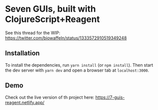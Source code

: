 # Seven GUIs, built with ClojureScript+Reagent

See this thread for the WIP: <https://twitter.com/biowaffeln/status/1333572910519349248>

## Installation

To install the dependencies, run `yarn install` (or `npm install`). Then start the dev server with `yarn dev` and open a browser tab at `localhost:3000`.

## Demo

Check out the live version of th project here: <https://7-guis-reagent.netlify.app/>
